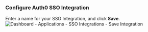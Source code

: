 ### Configure Auth0 SSO Integration

Enter a name for your SSO Integration, and click **Save**.
![Dashboard - Applications - SSO Integrations - Save Integration](https://auth0.com/docs/media/articles/dashboard/sso-integrations/dashboard-integrations-sso-create_settings_o365.png)
